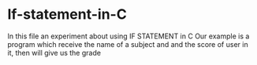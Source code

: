 # If-statement-in-C
In this file an experiment about using IF STATEMENT in C
Our example is a program which receive the name of a subject and and the score of user in it, then will give us the grade 
